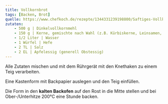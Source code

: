 ```yaml
---
title: Vollkornbrot
tags: [Backen, Brot]
quelle: https://www.chefkoch.de/rezepte/1344331239198800/Saftiges-Vollkornbrot.html
zutaten:
    - 500 g | Dinkelvollkornmehl
    - 150 g | Kerne, gemischte nach Wahl (z.B. Kürbiskerne, Leinsamen, Sonnenblumenkerne etc.)
    - 1/2 Liter | Wasser
    - 1 Würfel | Hefe
    - 2 TL | Salz
    - 2 EL | Apfelessig (generell Obstessig)
---
```


Alle Zutaten mischen und mit dem Rührgerät mit den Knethaken zu einem Teig verarbeiten.

Eine Kastenform mit Backpapier auslegen und den Teig einfüllen.

Die Form in den **kalten Backofen** auf den Rost in die Mitte stellen und bei Ober-/Unterhitze 200°C eine Stunde backen.
